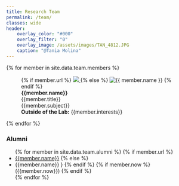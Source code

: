 ```yaml
---
title: Research Team
permalink: /team/
classes: wide
header:
    overlay_color: "#000"
    overlay_filter: "0"
    overlay_image: /assets/images/TAN_4812.JPG
    caption: "@Tania Molina"
---
```


<div>
{% for member in site.data.team.members %}
    <figure>
    {% if member.url %}
        <a href=
            {% if member.url contains "://" %}
              "{{ member.url }}"
            {% else %}
              "{{ member.url | relative_url }}"
            {% endif %}
            title="{{ member.name }}">
        <img class="thumb" src=
          {% if member.image_path contains "://" %}
            "{{ member.image_path }}"
          {% else %}
            "{{ member.image_path | relative_url }}"
          {% endif %}>
        </a>
    {% else %}
        <img class="thumb" src=
          {% if member.image_path contains "://" %}
            "{{ member.image_path }}"
          {% else %}
            "{{ member.image_path | relative_url }}"
          {% endif %}
          alt="{{ member.name }}">
    {% endif %}
    <figcaption>
        <strong>{{member.name}}</strong><br>
        {{member.title}}<br>
        {{member.subject}}<br>
    </figcaption>
    <subcaption>
        <strong>Outside of the Lab:</strong> {{member.interests}}
    </subcaption>
    </figure>
{% endfor %}
</div>
<div>
    <h3>Alumni</h3>
    <ul>
{% for member in site.data.team.alumni %}
    {% if member.url %}
	<li><a href="{{ member.url}}" target="_blank">{{member.name}}</a>        
    {% else %}
    <li>{{member.name}}
    }
    {% endif %}
    {% if member.now %}
        ({{member.now}})
    {% endif %}
    </li>
{% endfor %}
</ul>
</div>
